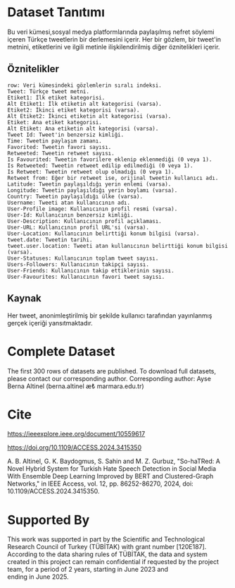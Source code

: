 # Dataset Tanıtımı
Bu veri kümesi,sosyal medya platformlarında paylaşılmış nefret söylemi içeren Türkçe tweetlerin bir derlemesini içerir. Her bir gözlem, bir tweet'in metnini, etiketlerini ve ilgili metinle ilişkilendirilmiş diğer öznitelikleri içerir.

## Öznitelikler
```
row: Veri kümesindeki gözlemlerin sıralı indeksi.
Tweet: Türkçe tweet metni.
Etiket1: İlk etiket kategorisi.
Alt Etiket1: İlk etiketin alt kategorisi (varsa).
Etiket2: İkinci etiket kategorisi (varsa).
Alt Etiket2: İkinci etiketin alt kategorisi (varsa).
Etiket: Ana etiket kategorisi.
Alt Etiket: Ana etiketin alt kategorisi (varsa).
Tweet Id: Tweet'in benzersiz kimliği.
Time: Tweetin paylaşım zamanı.
Favorited: Tweetin favori sayısı.
Retweeted: Tweetin retweet sayısı.
Is Favourited: Tweetin favorilere eklenip eklenmediği (0 veya 1).
Is Retweeted: Tweetin retweet edilip edilmediği (0 veya 1).
Is Retweet: Tweetin retweet olup olmadığı (0 veya 1).
Retweet from: Eğer bir retweet ise, orijinal tweetin kullanıcı adı.
Latitude: Tweetin paylaşıldığı yerin enlemi (varsa).
Longitude: Tweetin paylaşıldığı yerin boylamı (varsa).
Country: Tweetin paylaşıldığı ülke (varsa).
Username: Tweeti atan kullanıcının adı.
User-Profile image: Kullanıcının profil resmi (varsa).
User-Id: Kullanıcının benzersiz kimliği.
User-Description: Kullanıcının profil açıklaması.
User-URL: Kullanıcının profil URL'si (varsa).
User-Location: Kullanıcının belirttiği konum bilgisi (varsa).
tweet.date: Tweetin tarihi.
tweet.user.location: Tweeti atan kullanıcının belirttiği konum bilgisi (varsa).
User-Statuses: Kullanıcının toplam tweet sayısı.
Users-Followers: Kullanıcının takipçi sayısı.
User-Friends: Kullanıcının takip ettiklerinin sayısı.
User-Favourites: Kullanıcının favori tweet sayısı.
```
## Kaynak

Her tweet, anonimleştirilmiş bir şekilde kullanıcı tarafından yayınlanmış gerçek içeriği yansıtmaktadır. 

# Complete Dataset
The first 300 rows of datasets are published. To download full datasets, please contact our corresponding author.
Corresponding author: Ayse Berna Altinel (berna.altinel æ₺ marmara.edu.tr)

# Cite 

https://ieeexplore.ieee.org/document/10559617

https://doi.org/10.1109/ACCESS.2024.3415350

A. B. Altinel, G. K. Baydogmus, S. Sahin and M. Z. Gurbuz, "So-haTRed: A Novel Hybrid System for Turkish Hate Speech Detection in Social Media With Ensemble Deep Learning Improved by BERT and Clustered-Graph Networks," in IEEE Access, vol. 12, pp. 86252-86270, 2024, doi: 10.1109/ACCESS.2024.3415350.


# Supported By

This work was supported in part by the Scientific and Technological Research Council of Turkey (TÜBİTAK) with grant number [120E187].
According to the data sharing rules of TÜBİTAK, the data and system created in this project can remain confidential if requested by the project team, for a period of 2 years, starting in June 2023 and ending in June 2025.

